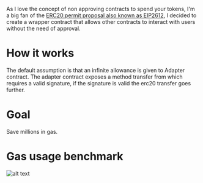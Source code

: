 As I love the concept of non approving contracts to spend your tokens, I'm a big fan of the [ERC20:permit proposal also known as EIP2612](https://github.com/OpenZeppelin/openzeppelin-contracts/pull/2237/files/f410734f41f632b42ab4fc4e8695f47d800de709), I decided to create a wrapper contract that allows other contracts to interact with users without the need of approval.

# How it works

The default assumption is that an infinite allowance is given to Adapter contract.
The adapter contract exposes a method transfer from which requires a valid signature, if the signature is valid the erc20 transfer goes further.

# Goal

Save millions in gas.

# Gas usage benchmark

![alt text](https://github.com/marcellobardus/erc20-permit-adapter/blob/master/benchmark.png?raw=true)
